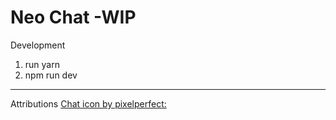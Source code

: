 # Neo Chat -WIP

Development

1. run yarn
2. npm run dev

---

Attributions
[Chat icon by pixelperfect:](https://www.flaticon.com/authors/pixel-perfect)
